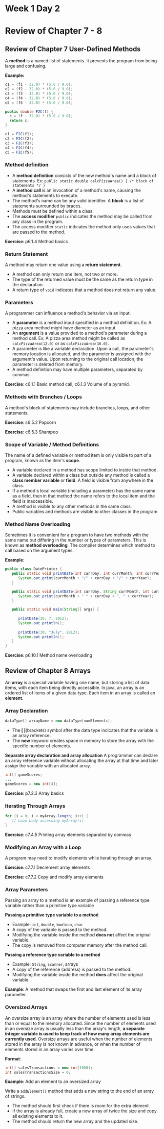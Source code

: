 # Week 1 Day 2
# Review of Chapter 7 - 8

## Review of Chapter 7 User-Defined Methods

A **method** is a named list of statements. It prevents the program from being large and confusing.

**Example:**

```java
c1 = (f1 - 32.0) * (5.0 / 9.0);
c2 = (f2 - 32.0) * (5.0 / 9.0);
c3 = (f3 - 32.0) * (5.0 / 9.0);
c4 = (f4 - 32.0) * (5.0 / 9.0);
c5 = (f5 - 32.0) * (5.0 / 9.0);
```


```java
public double F2C(f) {
  c = (f - 32.0) * (5.0 / 9.0);
  return c;
}

c1 = F2C(f1);
c2 = F2C(f2);
c3 = F2C(f3);
c4 = F2C(f4);
c5 = F2C(f5);
```

### Method definition

- A **method definition** consists of the new method's name and a block of statements. Ex: `public static double calcPizzaArea() { /* block of statements */ }`
- A **method call** is an invocation of a method's name, causing the method's statements to execute.
- The method's name can be any valid identifier. A **block** is a list of statements surrounded by braces.
- Methods must be defined within a class.
- The **access modifier** `public` indicates the method may be called from any class in the program.
- The access modifier `static` indicates the method only uses values that are passed to the method.

**Exercise**: p6.1.4 Method basics

### Return Statement

A method may return one value using a **return statement**. 
- A method can only return one item, not two or more. 
- The type of the returned value must be the same as the return type in the declaration.
- A return type of `void` indicates that a method does not return any value.

### Parameters

A programmer can influence a method's behavior via an input.

- A **parameter** is a method input specified in a method definition. Ex: A pizza area method might have diameter as an input.
- An **argument** is a value provided to a method's parameter during a method call. Ex: A pizza area method might be called as `calcPizzaArea(12.0)` or as `calcPizzaArea(16.0)`.
- A parameter is like a variable declaration. Upon a call, the parameter's memory location is allocated, and the parameter is assigned with the argument's value. Upon returning to the original call location, the parameter is deleted from memory.
- A method definition may have multiple parameters, separated by commas.

**Exercise**: c6.1.1 Basic method call, c6.1.3 Volume of a pyramid.

### Methods with Branches / Loops

A method's block of statements may include branches, loops, and other statements.

**Exercise**: c6.5.2 Popcorn

**Exercise**: c6.5.3 Shampoo

### Scope of Variable / Method Definitions

The name of a defined variable or method item is only visible to part of a program, known as the item's **scope**. 

- A variable declared in a method has scope limited to inside that method.
- A variable declared within a class but outside any method is called a **class member variable** or **field**. A field is visible from anywhere in the class.
- If a method's local variable (including a parameter) has the same name as a field, then in that method the name refers to the local item and the field is inaccessible.
- A method is visible to any other methods in the same class.
- Public variables and methods are visible to other classes in the program.

### Method Name Overloading
Sometimes it is convenient for a program to have two methods with the same name but differing in the number or types of parameters. This is known as **method overloading**. The compiler determines which method to call based on the argument types.

**Example**:
```java
public class DatePrinter {
   public static void printDate(int currDay, int currMonth, int currYear) {    
      System.out.print(currMonth + "/" + currDay + "/" + currYear);
   }

   public static void printDate(int currDay, String currMonth, int currYear) {
      System.out.print(currMonth + " " + currDay + ", " + currYear);
   }

   public static void main(String[] args) {
      
      printDate(30, 7, 2012);
      System.out.println();
      
      printDate(30, "July", 2012);
      System.out.println();
   }
}
```

**Exercise**: p6.10.1 Method name overloading

## Review of Chapter 8 Arrays

An **array** is a special variable having one name, but storing a list of data items, with each item being directly accessible. In java, an array is an ordered list of items of a given data type. Each item in an array is called an **element**.

### Array Declaration
```java
dataType[] arrayName = new dataType[numElements];
```
- The **\[ \]**(brackets) symbol after the data type indicates that the variable is an array reference.
- The **new** keyword creates space in memory to store the array with the specific number of elements. 

**Separate array declaration and array allocation**
A programmer can declare an array reference variable without allocating the array at that time and later assign the variable with an allocated array.

```java
int[] gameScores;
...
gameScores = new int[4];
```

**Exercise**: p7.2.3 Array basics

### Iterating Through Arrays

```java
for (i = 0; i < myArray.length; i++) {
   // Loop body accessing myArray[i]
}
```
**Exercise**: c7.4.5 Printing array elements separated by commas

### Modifying an Array with a Loop
A program may need to modify elements while iterating through an array.

**Exercise**: c7.7.1 Decrement array elements

**Exercise**: c7.7.2 Copy and modify array elements

### Array Parameters

Passing an array to a method is an example of passing a reference type variable rather than a primitive type variable

**Passing a primitive type variable to a method**
- Example: `int`, `double`, `boolean`, `char`
- A copy of the variable is passed to the method.
- Modifying the variable inside the method **does not** affect the original variable.
- The copy is removed from computer memory after the method call.

**Passing a reference type variable to a method**
- Example: `String`, `Scanner`, arrays
- A copy of the reference (address) is passed to the method. 
- Modifying the variable inside the method **does** affect the original variable.

**Example**: A method that swaps the first and last element of its array parameter.

### Oversized Arrays

An oversize array is an array where the number of elements used is less than or equal to the memory allocated. Since the number of elements used in an oversize array is usually less than the array's length, **a separate integer variable is used to keep track of how many array elements are currently used**. Oversize arrays are useful when the number of elements stored in the array is not known in advance, or when the number of elements stored in an array varies over time.

**Format**:
```java
int[] salesTransactions = new int[1000];
int salesTransactionsSize = 0;
```

**Example**: Add an element to an oversized array

Write a `addElement()` method that adds a new string to the end of an array of strings.
- The method should first check if there is room for the extra element.
- If the array is already full, create a new array of twice the size and copy all existing elements to it.
- The method should return the new array and the updated size.
